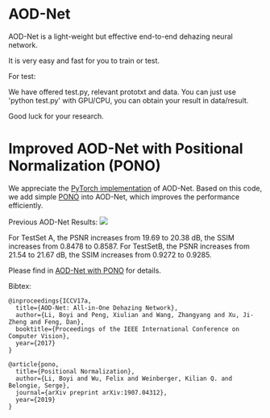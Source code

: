 # AOD-Net
AOD-Net is a light-weight but effective end-to-end dehazing neural network.


It is very easy and fast for you to train or test.

For test:

We have offered test.py, relevant prototxt and data.
You can just use 'python test.py' with GPU/CPU, you can obtain your result in data/result.

Good luck for your research.

# Improved AOD-Net with Positional Normalization (PONO)
We appreciate the [PyTorch implementation](https://github.com/TheFairBear/PyTorch-Image-Dehazing) of AOD-Net. Based on this code, we add simple [PONO](https://github.com/Boyiliee/PONO) into AOD-Net, which improves the performance efficiently.

Previous AOD-Net Results:
![](./figs/AOD-Net_result.png)

For TestSet A, the PSNR increases from 19.69 to 20.38 dB, the SSIM increases from 0.8478 to 0.8587. For TestSetB, the PSNR increases from 21.54 to 21.67 dB, the SSIM increases from 0.9272 to 0.9285.

Please find in [AOD-Net with PONO](https://github.com/Boyiliee/AOD-Net/tree/master/AOD-Net%20with%20PONO) for details.

Bibtex:
```
@inproceedings{ICCV17a,
  title={AOD-Net: All-in-One Dehazing Network},
  author={Li, Boyi and Peng, Xiulian and Wang, Zhangyang and Xu, Ji-Zheng and Feng, Dan},
  booktitle={Proceedings of the IEEE International Conference on Computer Vision},
  year={2017}
}

@article{pono,
  title={Positional Normalization},
  author={Li, Boyi and Wu, Felix and Weinberger, Kilian Q. and Belongie, Serge},
  journal={arXiv preprint arXiv:1907.04312},
  year={2019}
}
```
